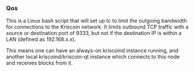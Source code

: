 ### Qos ###

This is a Linux bash script that will set up tc to limit the outgoing bandwidth for connections to the Kriscoin network. It limits outbound TCP traffic with a source or destination port of 9333, but not if the destination IP is within a LAN (defined as 192.168.x.x).

This means one can have an always-on kriscoind instance running, and another local kriscoind/kriscoin-qt instance which connects to this node and receives blocks from it.
